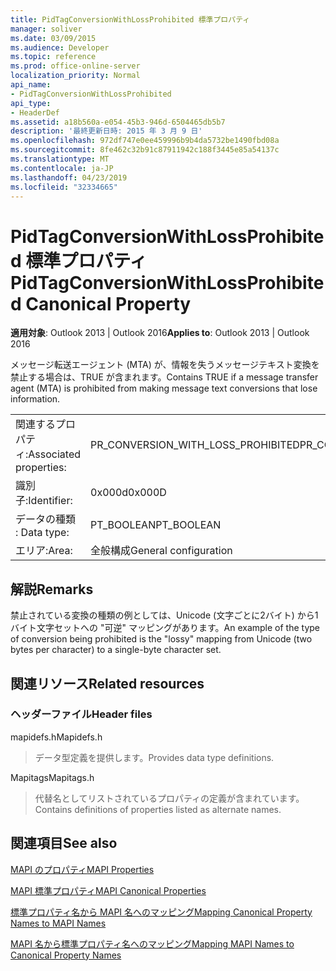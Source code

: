 ```yaml
---
title: PidTagConversionWithLossProhibited 標準プロパティ
manager: soliver
ms.date: 03/09/2015
ms.audience: Developer
ms.topic: reference
ms.prod: office-online-server
localization_priority: Normal
api_name:
- PidTagConversionWithLossProhibited
api_type:
- HeaderDef
ms.assetid: a18b560a-e054-45b3-946d-6504465db5b7
description: '最終更新日時: 2015 年 3 月 9 日'
ms.openlocfilehash: 972df747e0ee459996b9b4da5732be1490fbd08a
ms.sourcegitcommit: 8fe462c32b91c87911942c188f3445e85a54137c
ms.translationtype: MT
ms.contentlocale: ja-JP
ms.lasthandoff: 04/23/2019
ms.locfileid: "32334665"
---
```

# <a name="pidtagconversionwithlossprohibited-canonical-property"></a><span data-ttu-id="3d723-103">PidTagConversionWithLossProhibited 標準プロパティ</span><span class="sxs-lookup"><span data-stu-id="3d723-103">PidTagConversionWithLossProhibited Canonical Property</span></span>

  
  
<span data-ttu-id="3d723-104">**適用対象**: Outlook 2013 | Outlook 2016</span><span class="sxs-lookup"><span data-stu-id="3d723-104">**Applies to**: Outlook 2013 | Outlook 2016</span></span> 
  
<span data-ttu-id="3d723-105">メッセージ転送エージェント (MTA) が、情報を失うメッセージテキスト変換を禁止する場合は、TRUE が含まれます。</span><span class="sxs-lookup"><span data-stu-id="3d723-105">Contains TRUE if a message transfer agent (MTA) is prohibited from making message text conversions that lose information.</span></span> 
  
|||
|:-----|:-----|
|<span data-ttu-id="3d723-106">関連するプロパティ:</span><span class="sxs-lookup"><span data-stu-id="3d723-106">Associated properties:</span></span>  <br/> |<span data-ttu-id="3d723-107">PR_CONVERSION_WITH_LOSS_PROHIBITED</span><span class="sxs-lookup"><span data-stu-id="3d723-107">PR_CONVERSION_WITH_LOSS_PROHIBITED</span></span>  <br/> |
|<span data-ttu-id="3d723-108">識別子:</span><span class="sxs-lookup"><span data-stu-id="3d723-108">Identifier:</span></span>  <br/> |<span data-ttu-id="3d723-109">0x000d</span><span class="sxs-lookup"><span data-stu-id="3d723-109">0x000D</span></span>  <br/> |
|<span data-ttu-id="3d723-110">データの種類 : </span><span class="sxs-lookup"><span data-stu-id="3d723-110">Data type:</span></span>  <br/> |<span data-ttu-id="3d723-111">PT_BOOLEAN</span><span class="sxs-lookup"><span data-stu-id="3d723-111">PT_BOOLEAN</span></span>  <br/> |
|<span data-ttu-id="3d723-112">エリア:</span><span class="sxs-lookup"><span data-stu-id="3d723-112">Area:</span></span>  <br/> |<span data-ttu-id="3d723-113">全般構成</span><span class="sxs-lookup"><span data-stu-id="3d723-113">General configuration</span></span>  <br/> |
   
## <a name="remarks"></a><span data-ttu-id="3d723-114">解説</span><span class="sxs-lookup"><span data-stu-id="3d723-114">Remarks</span></span>

<span data-ttu-id="3d723-115">禁止されている変換の種類の例としては、Unicode (文字ごとに2バイト) から1バイト文字セットへの "可逆" マッピングがあります。</span><span class="sxs-lookup"><span data-stu-id="3d723-115">An example of the type of conversion being prohibited is the "lossy" mapping from Unicode (two bytes per character) to a single-byte character set.</span></span> 
  
## <a name="related-resources"></a><span data-ttu-id="3d723-116">関連リソース</span><span class="sxs-lookup"><span data-stu-id="3d723-116">Related resources</span></span>

### <a name="header-files"></a><span data-ttu-id="3d723-117">ヘッダーファイル</span><span class="sxs-lookup"><span data-stu-id="3d723-117">Header files</span></span>

<span data-ttu-id="3d723-118">mapidefs.h</span><span class="sxs-lookup"><span data-stu-id="3d723-118">Mapidefs.h</span></span>
  
> <span data-ttu-id="3d723-119">データ型定義を提供します。</span><span class="sxs-lookup"><span data-stu-id="3d723-119">Provides data type definitions.</span></span>
    
<span data-ttu-id="3d723-120">Mapitags</span><span class="sxs-lookup"><span data-stu-id="3d723-120">Mapitags.h</span></span>
  
> <span data-ttu-id="3d723-121">代替名としてリストされているプロパティの定義が含まれています。</span><span class="sxs-lookup"><span data-stu-id="3d723-121">Contains definitions of properties listed as alternate names.</span></span>
    
## <a name="see-also"></a><span data-ttu-id="3d723-122">関連項目</span><span class="sxs-lookup"><span data-stu-id="3d723-122">See also</span></span>



[<span data-ttu-id="3d723-123">MAPI のプロパティ</span><span class="sxs-lookup"><span data-stu-id="3d723-123">MAPI Properties</span></span>](mapi-properties.md)
  
[<span data-ttu-id="3d723-124">MAPI 標準プロパティ</span><span class="sxs-lookup"><span data-stu-id="3d723-124">MAPI Canonical Properties</span></span>](mapi-canonical-properties.md)
  
[<span data-ttu-id="3d723-125">標準プロパティ名から MAPI 名へのマッピング</span><span class="sxs-lookup"><span data-stu-id="3d723-125">Mapping Canonical Property Names to MAPI Names</span></span>](mapping-canonical-property-names-to-mapi-names.md)
  
[<span data-ttu-id="3d723-126">MAPI 名から標準プロパティ名へのマッピング</span><span class="sxs-lookup"><span data-stu-id="3d723-126">Mapping MAPI Names to Canonical Property Names</span></span>](mapping-mapi-names-to-canonical-property-names.md)

